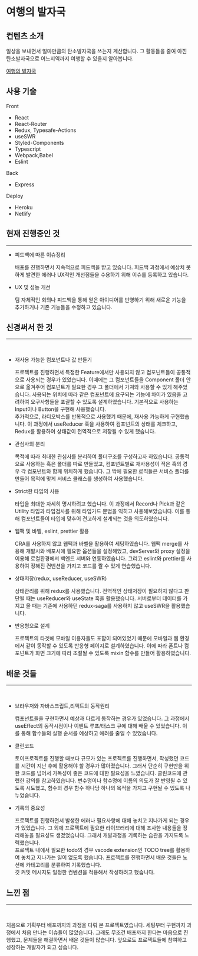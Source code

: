 # 여행의 발자국

## 컨텐츠 소개

일상을 보내면서 얼마만큼의 탄소발자국을 쓰는지 계산합니다. 그 활동들을 줄여 아낀 탄소발자국으로 어느지역까지 여행할 수 있을지 알아봅니다.

[여행의 발자국](https://goofy-bardeen-19cc15.netlify.app)

## 사용 기술

Front

- React
- React-Router
- Redux, Typesafe-Actions
- useSWR
- Styled-Components
- Typescript
- Webpack,Babel
- Eslint

Back

- Express

Deploy

- Heroku
- Netlify

## 현재 진행중인 것

---

- 피드백에 따른 이슈정리

  배포를 진행하면서 지속적으로 피드백을 받고 있습니다. 피드백 과정에서 예상치 못하게 발견한 에러나 UX적인 개선점들을 수용하기 위해 이슈를 등록하고 있습니다.

- UX 및 성능 개선

  팀 자체적인 회의나 피드백을 통해 얻은 아이디어를 반영하기 위해 새로운 기능을 추가하거나 기존 기능들을 수정하고 있습니다.

## 신경써서 한 것

---

<br>

- 재사용 가능한 컴포넌트나 값 만들기

  프로젝트를 진행하면서 특정한 Feature에서만 사용되지 않고 컴포넌트들이 공통적으로 사용되는 경우가 있었습니다. 이때에는 그 컴포넌트들을 Component 폴더 안으로 옮겨주어 컴포넌트가 필요한 경우 그 폴더에서 가져와 사용할 수 있게 해주었습니다. 사용되는 위치에 따라 같은 컴포넌트에 요구되는 기능에 차이가 있음을 고려하여 요구사항들을 포괄할 수 있도록 설계하였습니다. 기본적으로 사용하는 Input이나 Button을 구현해 사용했습니다.
  <br>추가적으로, 라디오박스를 반복적으로 사용했기 때문에, 재사용 가능하게 구현했습니다. 이 과정에서 useReducer 훅을 사용하여 컴포넌트의 상태를 체크하고, Redux를 활용하여 상태값이 전역적으로 저장될 수 있게 했습니다.

* 관심사의 분리

  목적에 따라 최대한 관심사를 분리하여 폴더구조를 구성하고자 하였습니다. 공통적으로 사용하는 훅은 폴더를 따로 만들었고, 컴포넌트별로 재사용성이 적은 훅의 경우 각 컴포넌트와 함께 위치하게 했습니다. 그 밖에 필요한 로직들은 서비스 폴더를 만들어 목적에 맞게 서비스 클래스를 생성하여 사용했습니다.

* Strict한 타입의 사용

  타입을 최대한 자세히 명시하려고 했습니다. 이 과정에서 Record나 Pick과 같은 Utility 타입과 타입검사를 위해 타입가드 문법을 익히고 사용해보았습니다. 이를 통해 컴포넌트들이 타입에 맞추어 견고하게 설계되는 것을 의도하였습니다.

* 웹팩 및 바벨, eslint, prettier 활용

  CRA를 사용하지 않고 웹팩과 바벨을 활용하여 세팅하였습니다. 웹팩 merge를 사용해 개발시와 배포시에 필요한 옵션들을 설정해었고, devServer와 proxy 설정을 이용해 로컬환경에서 백엔드 서버와 연동하였습니다.
  그리고 eslint와 prettier를 사용하여 정해진 컨벤션을 가지고 코드를 짤 수 있게 연습했습니다.

* 상태저장(redux, useReducer, useSWR)

  상태관리를 위해 redux를 사용했습니다. 전역적인 상태저장이 필요하지 않다고 판단될 때는 useReducer와 useState 훅을 활용했습니다. 서버로부터 데이터를 가지고 올 때는 기존에 사용하던 redux-saga를 사용하지 않고 useSWR을 활용했습니다.

* 반응형으로 설계

  프로젝트의 타겟에 모바일 이용자들도 포함이 되어있었기 때문에 모바일과 웹 환경에서 같이 동작할 수 있도록 반응형 페이지로 설계하였습니다. 이에 따라 폰트나 컴포넌트가 화면 크기에 따라 조절될 수 있도록 mixin 함수를 만들어 활용하였습니다.

## 배운 것들

---

<br>

- 브라우저와 자바스크립트,리액트의 동작원리

  컴포넌트들을 구현하면서 예상과 다르게 동작하는 경우가 있었습니다. 그 과정에서 useEffect의 동작시점이나 이벤트 루프/태스크 큐에 대해 배울 수 있었습니다. 이를 통해 함수들의 실행 순서를 예상하고 에러를 줄일 수 있었습니다.

- 클린코드

  토이프로젝트를 진행할 때보다 규모가 있는 프로젝트를 진행하면서, 작성했던 코드를 시간이 지난 후에 활용해야 할 경우가 많아졌습니다. 그래서 단순히 구현만을 위한 코드를 넘어서 가독성이 좋은 코드에 대한 필요성을 느꼈습니다. 클린코드에 관련한 강의를 참고하였습니다. 변수명이나 함수명에 이름의 의도가 잘 반영될 수 있도록 시도했고, 함수의 경우 함수 하나당 하나의 목적을 가지고 구현될 수 있도록 나누었습니다.

- 기록의 중요성

  프로젝트를 진행하면서 발생한 에러나 필요사항에 대해 놓치고 지나가게 되는 경우가 있었습니다. 그 외에 프로젝트에 필요한 라이브러리에 대해 조사한 내용들을 정리해놓을 필요성도 생겼었습니다. 그래서 개발과정을 기록하는 습관을 가지도록 노력했습니다.
  <br>
  프로젝트 내에서 필요한 todo의 경우 vscode extension인 TODO tree를 활용하여 놓치고 지나가는 일이 없도록 했습니다. 프로젝트를 진행하면서 배운 것들은 노션에 카테고리를 분류하여 기록했습니다.
  <br>
  깃 커밋 메시지도 일정한 컨벤션을 적용해서 작성하려고 했습니다.

## 느낀 점

---

<br>

처음으로 기획부터 배포까지의 과정을 다뤄 본 프로젝트였습니다. 세팅부터 구현까지 과정에서 처음 만나는 이슈들이 많았습니다. 그래도 무조건 배포까지 한다는 마음으로 진행했고, 문제들을 해결하면서 배운 것들이 많습니다. 앞으로도 프로젝트들에 참여하고 성장하는 개발자가 되고 싶습니다.
